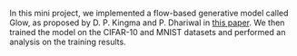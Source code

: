 In this mini project, we implemented a flow-based generative model called Glow, as proposed by D. P. Kingma and P. Dhariwal in [this paper](https://arxiv.org/abs/1807.03039). We then trained the model on the CIFAR-10 and MNIST datasets and performed an analysis on the training results.
